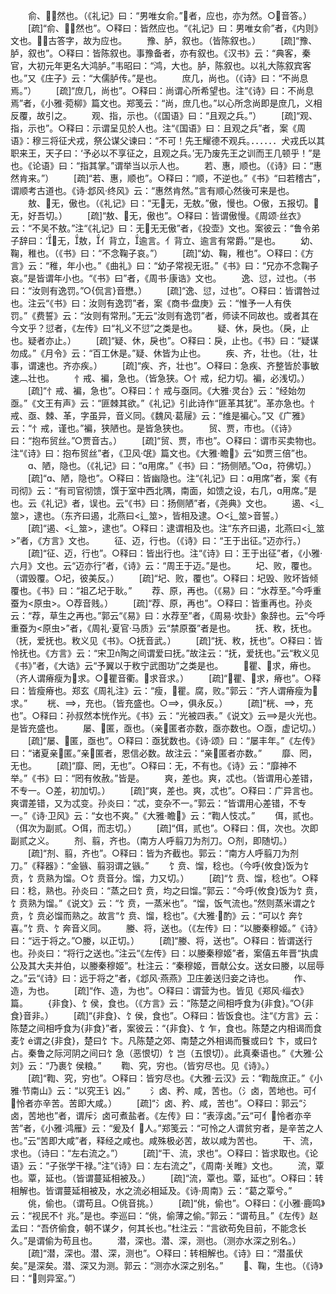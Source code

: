 <!-- { "loadSidebar": true } -->
　　俞、，然也。（《礼记》曰：“男唯女俞。”者，应也，亦为然。○音答。）
　　[疏]“俞、，然也”。○释曰：皆然应也。“《礼记》曰：男唯女俞”者，《内则》文也。，古答字，故为应也。
　　豫、胪，叙也。（皆陈叙也。）
　　[疏]“豫、胪，叙也”。○释曰：皆陈叙也。事豫备者，亦有叙也。《汉书》云：“典客，秦官，大初元年更名大鸿胪。”韦昭曰：“鸿，大也。胪，陈叙也。以礼大陈叙宾客也。”又《庄子》云：“大儒胪传。”是也。
　　庶几，尚也。（《诗》曰：“不尚息焉。”）
　　[疏]“庶几，尚也”。○释曰：尚谓心所希望也。注“《诗》曰：不尚息焉”者，《小雅·菀柳》篇文也。郑笺云：“尚，庶几也。”以心所念尚即是庶几，义相反覆，故引之。
　　观、指，示也。（《国语》曰：“且观之兵。”）
　　[疏]“观、指，示也”。○释曰：示谓呈见於人也。注“《国语》曰：且观之兵”者，案《周语》：穆三将征犬戎，祭公谋父谏曰：“不可！先王耀德不观兵。．．．．．．犬戎氏以其职来王，天子曰：‘予必以不享征之，且观之兵。’无乃废先王之训而王几顿乎！”是也。《论语》曰：“指其掌。”谓举当以示人也。
　　若、惠，顺也。（《诗》曰：“惠然肯来。”）
　　[疏]“若、惠，顺也”。○释曰：“顺，不逆也。”《书》“曰若稽古”，谓顺考古道也。《诗·邶风·终风》云：“惠然肯然。”言有顺心然後可来是也。
　　敖、无，傲也。（《礼记》曰：“无无，无敖。”傲，慢也。○傲，五报切。无，好吾切。）
　　[疏]“敖、无，傲也”。○释曰：皆谓傲慢。《周颂·丝衣》云：“不吴不敖。”注“《礼记》曰：无无无傲”者，《投壶》文也。案彼云：“鲁令弟子辞曰：‘无，敖，亻背立，逾言。亻背立、逾言有常爵。’”是也。
　　幼、鞠，稚也。（《书》曰：“不念鞠子哀。”）
　　[疏]“幼、鞠，稚也”。○释曰：《方言》云：“稚，年小也。”《曲礼》曰：“幼子常视无诳。”《书》曰：“兄亦不念鞠子哀。”是皆谓年小也。“《书》曰”者，《周书·康诰》文也。
　　逸、愆，过也。（书曰：“汝则有逸罚。”○{侃言}音懋。）
　　[疏]“逸、愆，过也”。○释曰：皆谓咎过也。注云“《书》曰：汝则有逸罚”者，案《商书·盘庚》云：“惟予一人有佚罚。”《费誓》云：“汝则有常刑。”无云“汝则有逸罚”者，师读不同故也。或者其在今文乎？愆者，《左传》曰“礼义不愆”之类是也。
　　疑、休，戾也。（戾，止也。疑者亦止。）
　　[疏]“疑、休，戾也”。○释曰：戾，止也。《书》曰：“疑谋勿成。”《月令》云：“百工休是。”疑、休皆为止也。
　　疾、齐，壮也。（壮，壮事，谓速也。齐亦疾。）
　　[疏]“疾、齐，壮也”。○释曰：急疾、齐整皆於事敏速︹壮也。
　　忄戒、褊，急也。（皆急狭。○忄戒，纪力切。褊，必浅切。）
　　[疏]“忄戒、褊，急也”。○释曰：忄戒与亟同。《大雅·灵台》云：“经始勿亟。”《文王有声》云：“匪棘其欲。”《礼记》引此诗作“匪革其犹”。革亦急也。忄戒、亟、棘、革，字虽异，音义同。《魏风·葛屦》云：“维是褊心。”又《广雅》云：“忄戒，谨也。”褊，狭陋也。是皆急狭也。
　　贸、贾，市也。（《诗》曰：“抱布贸丝。”○贾音古。）
　　[疏]“贸、贾，市也”。○释曰：谓市买卖物也。注“《诗》曰：抱布贸丝”者，《卫风·氓》篇文也。《大雅·瞻》云“如贾三倍”也。
　　、陋，隐也。（《礼记》曰：“用席。”《书》曰：“扬侧陋。”○，符佛切。）
　　[疏]“、陋，隐也”。○释曰：皆幽隐也。注“《礼记》曰：用席”者，案《有司彻》云：“有司官彻馈，馔于室中西北隅，南面，如馈之设，右几，用席。”是也。云《礼记》者，误也。云“《书》曰：扬侧陋”者，《尧典》文也。
　　遏、<辶筮>，逮也。（东齐曰遏，北燕曰<辶筮>，皆相及逮。○<辶筮>音誓。）
　　[疏]“遏、<辶筮>，逮也”。○释曰：逮谓相及也。注“东齐曰遏，北燕曰<辶筮>”者，《方言》文也。
　　征、迈，行也。（《诗》曰：“王于出征。”迈亦行。）
　　[疏]“征、迈，行也”。○释曰：皆出行也。注“《诗》曰：王于出征”者，《小雅·六月》文也。云“迈亦行”者，《诗》云：“周王于迈。”是也。
　　圮、败，覆也。（谓毁覆。○圮，彼美反。）
　　[疏]“圮、败，覆也”。○释曰：圮毁、败坏皆倾覆也。《书》曰：“祖乙圮于耿。”
　　荐、原，再也。（《易》曰：“水荐至。”今呼重蚕为<原虫>。○荐音贱。）
　　[疏]“荐、原，再也”。○释曰：皆重再也。孙炎云：“荐，草生之再也。”郭云“《易》曰：水荐至”者，《周易·坎卦》象辞也。云“今呼重蚕为<原虫>”者，《周礼·夏官·马质》云“禁原蚕”者是也。
　　抚、敉，抚也。（抚，爱抚也。敉义见《书》。○抚音武。）
　　[疏]“抚、敉，抚也”。○释曰：皆怜抚也。《方言》云：“宋卫陶之间谓爱曰抚。”故注云：“抚，爱抚也。”云“敉义见《书》”者，《大诰》云“予翼以于敉宁武图功”之类是也。
　　瞿、求，瘠也。（齐人谓瘠瘦为求。○瞿音衢。求音求。）
　　[疏]“瞿、求，瘠也”。○释曰：皆瘦瘠也。郑玄《周礼注》云：“瘦，瞿。腐，败。”郭云：“齐人谓瘠瘦为求。”
　　桄、，充也。（皆充盛也。○，俱永反。）
　　[疏]“桄、，充也”。○释曰：孙叔然本恍作光。《书》云：“光被四表。”《说文》云是火光也。是皆充盛也。
　　屡、匿，亟也。（亲匿者亦数，亟亦数也。○亟，虚记切。）
　　[疏]“屡、匿，亟也”。○释曰：亟犹数也。《诗·颂》曰：“屡丰年。”《左传》曰：“诸夏亲匿。”亲匿者，恩信必数。故注云：“亲匿者亦数。”
　　靡、罔，无也。
　　[疏]“靡、罔，无也”。○释曰：无，不有也。《诗》云：“靡神不举。”《书》曰：“罔有攸赦。”皆是。
　　爽，差也。爽，忒也。（皆谓用心差错，不专一。○差，初加切。）
　　[疏]“爽，差也。爽，忒也”。○释曰：广异言也。爽谓差错，又为忒变。孙炎曰：“忒，变杂不一。”郭云：“皆谓用心差错，不专一。”《诗·卫风》云：“女也不爽。”《大雅·瞻》云：“鞫人忮忒。”
　　佴，贰也。（佴次为副贰。○佴，而志切。）
　　[疏]“佴，贰也”。○释曰：佴，次也。次即副贰之义。
　　剂、翦，齐也。（南方人呼翦刀为剂刀。○剂，即随切。）
　　[疏]“剂、翦，齐也”。○释曰：皆为齐截也。郭云：“南方人呼翦刀为剂刀。”《释器》：“金镞、翦羽谓之镞。”
　　饣贲、馏，稔也。（今呼{攸食}饭为饣贲，饣贲熟为馏。○饣贲音分。馏，力又切。）
　　[疏]“饣贲、馏，稔也”。○释曰：稔，熟也。孙炎曰：“蒸之曰饣贲，均之曰馏。”郭云：“今呼{攸食}饭为饣贲，饣贲熟为馏。”《说文》云：“饣贲，一蒸米也”。“馏，饭气流也。”然则蒸米谓之饣贲，饣贲必馏而熟之。故言“饣贲、馏，稔也”。《大雅·酌》云：“可以饣奔饣喜。”饣贲、饣奔音义同。
　　媵、将，送也。（《左传》曰：“以媵秦穆姬。”《诗》曰：“远于将之。”○媵，以正切。）
　　[疏]“媵、将，送也”。○释曰：皆谓送行也。孙炎曰：“将行之送也。”注云“《左传》曰：以媵秦穆姬”者，案僖五年晋“执虞公及其大夫并伯，以媵秦穆姬”。杜注云：“秦穆姬，晋献公女。送女曰媵，以屈辱之。”云“《诗》曰：远于将之”者，《邶风·燕燕》卫庄姜送归妾之诗也。
　　作、造，为也。
　　[疏]“作、造，为也”。○释曰：谓营为也。皆见《郑风·缁衣》篇。
　　{非食}、饣侯，食也。（《方言》云：“陈楚之间相呼食为{非食}。”○{非食}音非。）
　　[疏]“{非食}、饣侯，食也”。○释曰：皆饭食也。注“《方言》云：陈楚之间相呼食为{非食}”者，案彼云：“{非食}、饣乍，食也。陈楚之内相谒而食麦饣谓之{非食}，楚曰饣卞。凡陈楚之郊、南楚之外相谒而餮或曰饣卞，或曰饣占。秦鲁之际河阴之间曰饣急（恶恨切）饣岂（五恨切）。此真秦语也。”《大雅·公刘》云：“乃裹饣侯粮。”
　　鞫、究，穷也。（皆穷尽也。见《诗》。）
　　[疏]“鞫、究，穷也”。○释曰：皆穷尽也。《大雅·云汉》云：“鞫哉庶正。”《小雅·节南山》云：“以究王讠凶。”
　　氵卤、矜、咸，苦也。（氵卤，苦地也。可亻怜者亦辛苦。苦即大咸。）
　　[疏]“氵卤、矜、咸，苦也”。○释曰：郭云“氵卤，苦地也”者，谓斥氵卤可煮盐者。《左传》曰：“表淳卤。”云“可亻怜者亦辛苦”者，《小雅·鸿雁》云：“爰及亻人。”郑笺云：“可怜之人谓贫穷者，是辛苦之人也。”云“苦即大咸”者，释经之咸也。咸殊极必苦，故以咸为苦也。
　　干、流，求也。（诗曰：“左右流之。”）
　　[疏]“干、流，求也”。○释曰：皆求取也。《论语》云：“子张学干禄。”注“《诗》曰：左右流之”，《周南·关睢》文也。
　　流，覃也。覃，延也。（皆谓蔓延相被及。）
　　[疏]“流，覃也。覃，延也”。○释曰：转相解也。皆谓蔓延相被及，水之流必相延及。《诗·周南》云：“葛之覃兮。”
　　佻，偷也。（谓苟且。○佻音挑。）
　　[疏]“佻，偷也”。○释曰：《小雅·鹿鸣》云：“视民不忄兆。”是也。李巡曰：“佻，偷薄之偷。”郭云：“谓苟且。”《左传》赵孟曰：“吾侪偷食，朝不谋夕，何其长也。”杜注云：“言欲苟免目前，不能念长久。”是谓偷为苟且也。
　　潜，深也。潜、深，测也。（测亦水深之别名。）
　　[疏]“潜，深也。潜、深，测也”。○释曰：转相解也。《诗》曰：“潜虽伏矣。”是深矣。潜、深又为测。郭云：“测亦水深之别名。”
　　、鞠，生也。（《诗》曰：“则异室。”）
